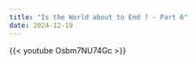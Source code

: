 ```yaml
---
title: "Is the World about to End ? - Part 6"
date: 2024-12-19
---
```


{{< youtube Osbm7NU74Gc >}}
